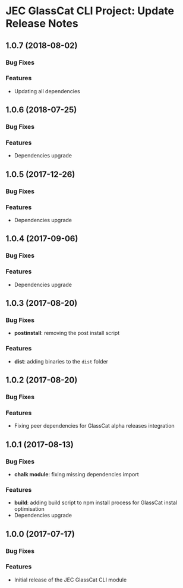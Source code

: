 # JEC GlassCat CLI Project: Update Release Notes

<a name="jec-glasscat-cli-1.0.7"></a>
## **1.0.7** (2018-08-02)

### Bug Fixes

### Features

- Updating all dependencies

<a name="jec-glasscat-cli-1.0.6"></a>
## **1.0.6** (2018-07-25)

### Bug Fixes

### Features

- Dependencies upgrade

<a name="jec-glasscat-cli-1.0.5"></a>
## **1.0.5** (2017-12-26)

### Bug Fixes

### Features

- Dependencies upgrade

<a name="jec-glasscat-cli-1.0.4"></a>
## **1.0.4** (2017-09-06)

### Bug Fixes

### Features

- Dependencies upgrade

<a name="jec-glasscat-cli-1.0.3"></a>
## **1.0.3** (2017-08-20)

### Bug Fixes

- **postinstall**: removing the post install script

### Features

- **dist**: adding binaries to the `dist` folder

<a name="jec-glasscat-cli-1.0.2"></a>
## **1.0.2** (2017-08-20)

### Bug Fixes

### Features

- Fixing peer dependencies for GlassCat alpha releases integration

<a name="jec-glasscat-cli-1.0.1"></a>
## **1.0.1** (2017-08-13)

### Bug Fixes

- **chalk module**: fixing missing dependencies import

### Features

- **build**: adding build script to npm install process for GlassCat instal optimisation
- Dependencies upgrade

<a name="jec-glasscat-cli-1.0.0"></a>
## **1.0.0** (2017-07-17)

### Bug Fixes

### Features

- Initial release of the JEC GlassCat CLI module